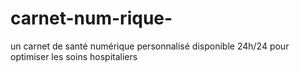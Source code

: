 # carnet-num-rique-
un carnet de santé numérique personnalisé disponible 24h/24 pour optimiser les soins hospitaliers   
